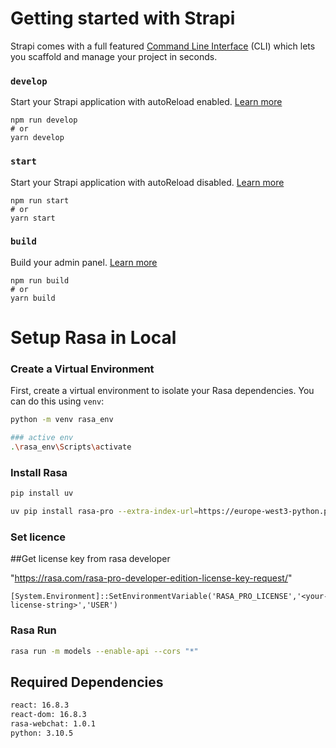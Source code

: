 # Getting started with Strapi

Strapi comes with a full featured [Command Line Interface](https://docs.strapi.io/dev-docs/cli) (CLI) which lets you scaffold and manage your project in seconds.

### `develop`

Start your Strapi application with autoReload enabled. [Learn more](https://docs.strapi.io/dev-docs/cli#strapi-develop)

```
npm run develop
# or
yarn develop
```

### `start`

Start your Strapi application with autoReload disabled. [Learn more](https://docs.strapi.io/dev-docs/cli#strapi-start)

```
npm run start
# or
yarn start
```

### `build`

Build your admin panel. [Learn more](https://docs.strapi.io/dev-docs/cli#strapi-build)

```
npm run build
# or
yarn build
```

# Setup Rasa in Local


### Create a Virtual Environment

First, create a virtual environment to isolate your Rasa dependencies. You can do this using `venv`:

```bash
python -m venv rasa_env

### active env 
.\rasa_env\Scripts\activate

```
### Install Rasa

```bash
pip install uv

uv pip install rasa-pro --extra-index-url=https://europe-west3-python.pkg.dev/rasa-releases/rasa-pro-python/simple/

```

### Set licence

##Get license key from rasa developer

"https://rasa.com/rasa-pro-developer-edition-license-key-request/"

``` Shell
[System.Environment]::SetEnvironmentVariable('RASA_PRO_LICENSE','<your-license-string>','USER')

```

### Rasa Run

```bash
rasa run -m models --enable-api --cors "*"

```

## Required Dependencies
``` bash
react: 16.8.3 
react-dom: 16.8.3
rasa-webchat: 1.0.1
python: 3.10.5
```


